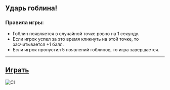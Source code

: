 ## Ударь гоблина!

### Правила игры:
- Гоблин появляется в случайной точке ровно на 1 секунду. 
- Если игрок успел за это время кликнуть на этой точке, то засчитывается +1 балл.
- Если игрок пропустил 5 появлений гоблинов, то игра завершается.

---

## [Играть](https://github.com/genitr/js-adv-whack-a-mole/deployments/github-pages)
![CI](https://github.com/genitr/js-adv-whack-a-mole-finaly/actions/workflows/web.yml/badge.svg)
